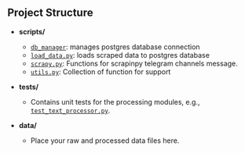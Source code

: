 ## Project Structure

- **scripts/**
  - [`db_manager`](scripts/db_manager.py): manages postgres database connection
  - [`load_data.py`](scripts/load_data.py): loads scraped data to postgres database
  - [`scrapy.py`](scripts/scrapy.py): Functions for scrapinpy telegram channels message.
  - [`utils.py`](scripts/utils.py): Collection of function for support
- **tests/**
  - Contains unit tests for the processing modules, e.g., [`test_text_processor.py`](tests/test_text_processor.py).

- **data/**
  - Place your raw and processed data files here.

